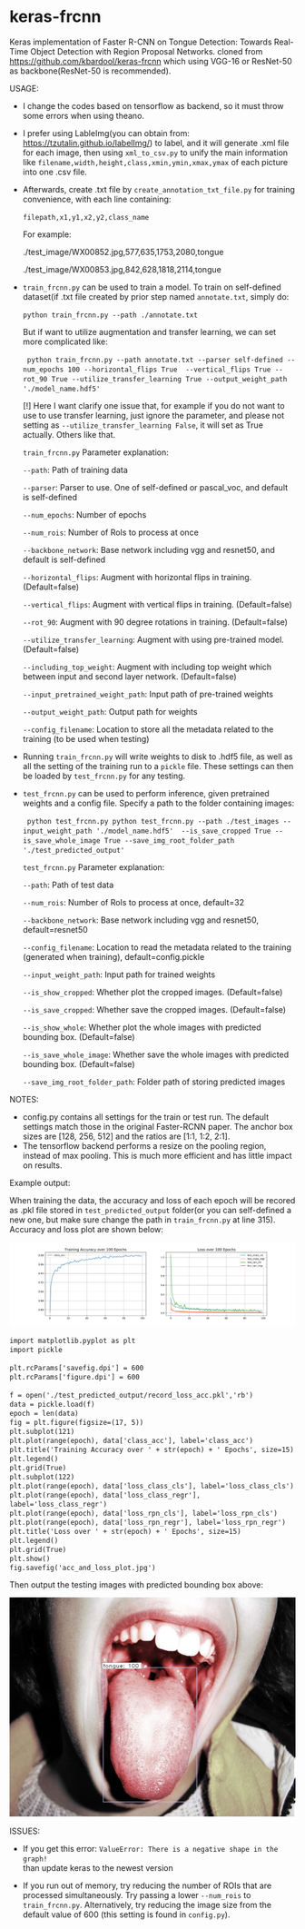 # keras-frcnn
Keras implementation of Faster R-CNN on Tongue Detection: Towards Real-Time Object Detection with Region Proposal Networks.
cloned from https://github.com/kbardool/keras-frcnn which using VGG-16 or ResNet-50 as backbone(ResNet-50 is recommended).

USAGE:
- I change the codes based on tensorflow as backend, so it must throw some errors when using theano.
- I prefer using LableImg(you can obtain from: https://tzutalin.github.io/labelImg/) to label, and it will generate .xml file for 
each image, then using `xml_to_csv.py` to unify the main information like `filename,width,height,class,xmin,ymin,xmax,ymax` of each 
picture into one .csv file.
- Afterwards, create .txt file by `create_annotation_txt_file.py` for training convenience, with each line containing:

    `filepath,x1,y1,x2,y2,class_name`
    
    For example:

    ./test_image/WX00852.jpg,577,635,1753,2080,tongue
    
    ./test_image/WX00853.jpg,842,628,1818,2114,tongue
    
- `train_frcnn.py` can be used to train a model. To train on self-defined dataset(if .txt file created by prior step named `annotate.txt`,
simply do: 

    `python train_frcnn.py --path ./annotate.txt`
    
    But if want to utilize augmentation and transfer learning, we can set more complicated like:

    ` python train_frcnn.py --path annotate.txt --parser self-defined --num_epochs 100 --horizontal_flips True 
--vertical_flips True --rot_90 True --utilize_transfer_learning True --output_weight_path './model_name.hdf5'`

    [!] Here I want clarify one issue that, for example if you do not want to use to use transfer learning, just ignore the parameter, and please
    not setting as `--utilize_transfer_learning False`, it will set as True actually. Others like that.

    `train_frcnn.py` Parameter explanation:
    
    `--path`: Path of training data

    `--parser`: Parser to use. One of self-defined or pascal_voc, and default is self-defined
    
    `--num_epochs`: Number of epochs
    
    `--num_rois`: Number of RoIs to process at once

    `--backbone_network`: Base network including vgg and resnet50, and default is self-defined
    
    `--horizontal_flips`: Augment with horizontal flips in training. (Default=false)
    
    `--vertical_flips`: Augment with vertical flips in training. (Default=false)
    
    `--rot_90`: Augment with 90 degree rotations in training. (Default=false)
    
    `--utilize_transfer_learning`: Augment with using pre-trained model. (Default=false)
    
    `--including_top_weight`: Augment with including top weight which between input and second layer network. (Default=false)
    
    `--input_pretrained_weight_path`: Input path of pre-trained weights
    
    `--output_weight_path`: Output path for weights
    
    `--config_filename`: Location to store all the metadata related to the training (to be used when testing)

- Running `train_frcnn.py` will write weights to disk to .hdf5 file, as well as all the setting of the training run to a `pickle` file. These
settings can then be loaded by `test_frcnn.py` for any testing.

- `test_frcnn.py` can be used to perform inference, given pretrained weights and a config file. Specify a path to the folder containing
images:

    ` python test_frcnn.py python test_frcnn.py --path ./test_images --input_weight_path './model_name.hdf5' 
    --is_save_cropped True --is_save_whole_image True --save_img_root_folder_path './test_predicted_output'`
    
    `test_frcnn.py` Parameter explanation:
    
    `--path`: Path of test data

    `--num_rois`: Number of RoIs to process at once, default=32
    
    `--backbone_network`: Base network including vgg and resnet50, default=resnet50
    
    `--config_filename`: Location to read the metadata related to the training (generated when training), default=config.pickle
    
    `--input_weight_path`: Input path for trained weights
    
    `--is_show_cropped`: Whether plot the cropped images. (Default=false)
    
    `--is_save_cropped`: Whether save the cropped images. (Default=false)
    
    `--is_show_whole`: Whether plot the whole images with predicted bounding box. (Default=false)
    
    `--is_save_whole_image`: Whether save the whole images with predicted bounding box. (Default=false)
    
    `--save_img_root_folder_path`: Folder path of storing predicted images


NOTES:
- config.py contains all settings for the train or test run. The default settings match those in the original Faster-RCNN
paper. The anchor box sizes are [128, 256, 512] and the ratios are [1:1, 1:2, 2:1].
- The tensorflow backend performs a resize on the pooling region, instead of max pooling. This is much more efficient and has little impact on results.


Example output:

When training the data, the accuracy and loss of each epoch will be recored as .pkl file
stored in `test_predicted_output` folder(or you can self-defined a new one, but make sure
change the path in `train_frcnn.py` at line 315). Accuracy and loss plot are shown below:

![ex6](https://github.com/DemonDamon/tongue_classification_based_on_multi_networks/blob/master/keras_frcnn/test_predicted_output/acc_and_loss_plot.jpg)

```
import matplotlib.pyplot as plt
import pickle

plt.rcParams['savefig.dpi'] = 600 
plt.rcParams['figure.dpi'] = 600 

f = open('./test_predicted_output/record_loss_acc.pkl','rb')
data = pickle.load(f)
epoch = len(data)
fig = plt.figure(figsize=(17, 5))
plt.subplot(121)
plt.plot(range(epoch), data['class_acc'], label='class_acc')
plt.title('Training Accuracy over ' + str(epoch) + ' Epochs', size=15)
plt.legend()
plt.grid(True)
plt.subplot(122)
plt.plot(range(epoch), data['loss_class_cls'], label='loss_class_cls')
plt.plot(range(epoch), data['loss_class_regr'], label='loss_class_regr')
plt.plot(range(epoch), data['loss_rpn_cls'], label='loss_rpn_cls')
plt.plot(range(epoch), data['loss_rpn_regr'], label='loss_rpn_regr')
plt.title('Loss over ' + str(epoch) + ' Epochs', size=15)
plt.legend()
plt.grid(True)
plt.show()
fig.savefig('acc_and_loss_plot.jpg')
```

Then output the testing images with predicted bounding box above:

![ex2](https://github.com/DemonDamon/tongue_classification_based_on_multi_networks/blob/master/keras_frcnn/test_predicted_output/2.jpg)


ISSUES:

- If you get this error:
`ValueError: There is a negative shape in the graph!`    
    than update keras to the newest version

- If you run out of memory, try reducing the number of ROIs that are processed simultaneously. Try passing a lower `--num_rois` to `train_frcnn.py`. 
Alternatively, try reducing the image size from the default value of 600 (this setting is found in `config.py`).
